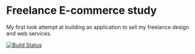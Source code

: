 # Freelance E-commerce study

My first look attempt at building an application to sell my freelance design and web services.

[![Build Status](https://travis-ci.com/sps992/freelance-ecommerce-trial.svg?branch=master)](https://travis-ci.com/sps992/freelance-ecommerce-trial)